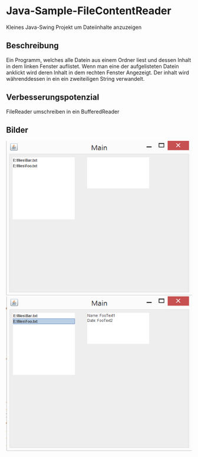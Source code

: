 # Java-Sample-FileContentReader
Kleines Java-Swing Projekt um Dateiinhalte anzuzeigen

## Beschreibung
Ein Programm, welches alle Datein aus einem Ordner liest und dessen Inhalt in dem linken Fenster auflistet. 
Wenn man eine der aufgelisteten Datein anklickt wird deren Inhalt in dem rechten Fenster Angezeigt. Der inhalt wird währenddessen in ein ein zweiteiligen String verwandelt.

## Verbesserungspotenzial
FileReader umschreiben in ein BufferedReader

## Bilder
![pic1](img/Bild1.png)
![pic2](img/Bild2.png)
